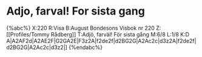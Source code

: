 # Adjo, farval! For sista gang

{%abc%}
X:220
R:Visa
B:August Bondesons Visbok nr 220
Z:[[Profiles/Tommy Rådberg]]
T:Adjö, farväl! För sista gång
M:6/8
L:1/8
K:D
A|A2AF2d|A2AE2F|G2GA2E|F3z2A|f2de2f|d2BG2G|A2Ac2c|d3z2A|f2de2f|d2BG2G|A2Ac2c|d3z2|]
{%endabc%}

